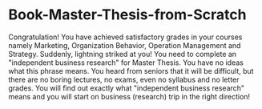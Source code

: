 # Book-Master-Thesis-from-Scratch
Congratulation! You have achieved satisfactory grades in your courses namely Marketing, Organization Behavior, Operation Management and Strategy. Suddenly, lightning striked at you! You need to complete an "independent business research" for Master Thesis. You have no ideas what this phrase means. You heard from seniors that it will be difficult, but there are no boring lectures, no exams, even no syllabus and no letter grades. You will find out exactly what "independent business research" means and you will start on business (research) trip in the right direction!
